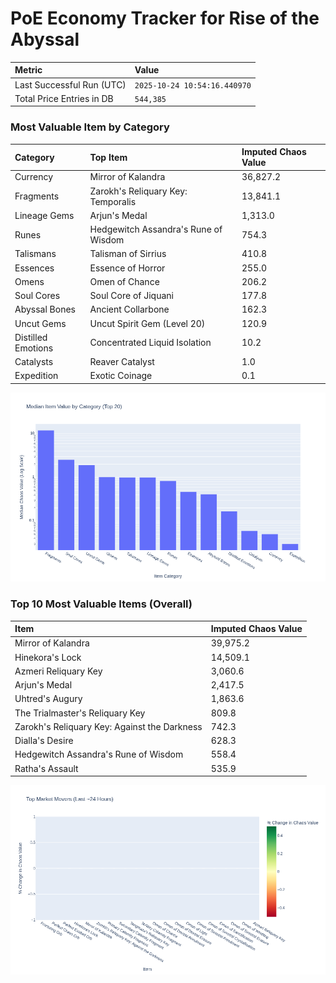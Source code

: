 # PoE Economy Tracker for Rise of the Abyssal

<!-- START_MAINTENANCE -->
| Metric | Value |
|:---|:---|
| Last Successful Run (UTC) | `2025-10-24 10:54:16.440970` |
| Total Price Entries in DB | `544,385` |

<!-- END_MAINTENANCE -->

<!-- START_DATAFRAME_DEBUG -->
<!-- END_DATAFRAME_DEBUG -->

<!-- START_CATEGORY_ANALYSIS -->
### Most Valuable Item by Category
| Category | Top Item | Imputed Chaos Value |
| :--- | :--- | :--- |
| Currency | Mirror of Kalandra | 36,827.2 |
| Fragments | Zarokh's Reliquary Key: Temporalis | 13,841.1 |
| Lineage Gems | Arjun's Medal | 1,313.0 |
| Runes | Hedgewitch Assandra's Rune of Wisdom | 754.3 |
| Talismans | Talisman of Sirrius | 410.8 |
| Essences | Essence of Horror | 255.0 |
| Omens | Omen of Chance | 206.2 |
| Soul Cores | Soul Core of Jiquani | 177.8 |
| Abyssal Bones | Ancient Collarbone | 162.3 |
| Uncut Gems | Uncut Spirit Gem (Level 20) | 120.9 |
| Distilled Emotions | Concentrated Liquid Isolation | 10.2 |
| Catalysts | Reaver Catalyst | 1.0 |
| Expedition | Exotic Coinage | 0.1 |


![Category Analysis Chart](charts/category_analysis.png)
<!-- END_ANALYSIS -->

<!-- START_ANALYSIS -->
### Top 10 Most Valuable Items (Overall)
| Item | Imputed Chaos Value |
| :--- | :--- |
| Mirror of Kalandra | 39,975.2 |
| Hinekora's Lock | 14,509.1 |
| Azmeri Reliquary Key | 3,060.6 |
| Arjun's Medal | 2,417.5 |
| Uhtred's Augury | 1,863.6 |
| The Trialmaster's Reliquary Key | 809.8 |
| Zarokh's Reliquary Key: Against the Darkness | 742.3 |
| Dialla's Desire | 628.3 |
| Hedgewitch Assandra's Rune of Wisdom | 558.4 |
| Ratha's Assault | 535.9 |


![Market Movers Chart](charts/market_movers.png)
<!-- END_ANALYSIS -->
